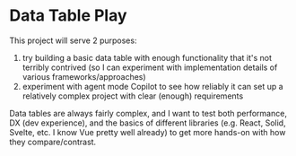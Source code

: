 # Data Table Play

This project will serve 2 purposes:

1. try building a basic data table with enough functionality that it's not terribly contrived (so I can experiment with implementation details of various frameworks/approaches)
2. experiment with agent mode Copilot to see how reliably it can set up a relatively complex project with clear (enough) requirements

Data tables are always fairly complex, and I want to test both performance, DX (dev experience), and the basics of different libraries (e.g. React, Solid, Svelte, etc. I know Vue pretty well already) to get more hands-on with how they compare/contrast.
